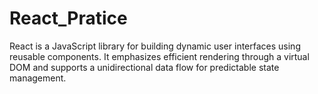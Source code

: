 # React_Pratice
React is a JavaScript library for building dynamic user interfaces using reusable components. It emphasizes efficient rendering through a virtual DOM and supports a unidirectional data flow for predictable state management.
